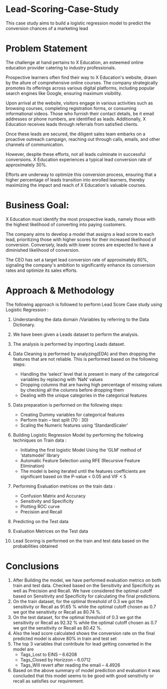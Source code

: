 # Lead-Scoring-Case-Study
This case study aims to build a logistic regression model to predict the conversion chances of a marketing lead

# Problem Statement
The challenge at hand pertains to X Education, an esteemed online education provider catering to industry professionals.

Prospective learners often find their way to X Education's website, drawn by the allure of comprehensive online courses. The company strategically promotes its offerings across various digital platforms, including popular search engines like Google, ensuring maximum visibility.

Upon arrival at the website, visitors engage in various activities such as browsing courses, completing registration forms, or consuming informational videos. Those who furnish their contact details, be it email addresses or phone numbers, are identified as leads. Additionally, X Education receives leads through referrals from satisfied clients.

Once these leads are secured, the diligent sales team embarks on a proactive outreach campaign, reaching out through calls, emails, and other channels of communication.

However, despite these efforts, not all leads culminate in successful conversions. X Education experiences a typical lead conversion rate of approximately 30%.

Efforts are underway to optimize this conversion process, ensuring that a higher percentage of leads transition into enrolled learners, thereby maximizing the impact and reach of X Education's valuable courses.

# Business Goal:

X Education must identify the most prospective leads, namely those with the highest likelihood of converting into paying customers.

The company aims to develop a model that assigns a lead score to each lead, prioritizing those with higher scores for their increased likelihood of conversion. Conversely, leads with lower scores are expected to have a diminished likelihood of conversion.

The CEO has set a target lead conversion rate of approximately 80%, signaling the company's ambition to significantly enhance its conversion rates and optimize its sales efforts.

# Approach & Methodology

The following approach is followed to perform Lead Score Case study using Logistic Regression :

1. Understanding the data domain /Variables by referring to the Data Dictionary.

2. We have been given a Leads dataset to perform the analysis.

3. The analysis is performed by importing Leads dataset.

4. Data Cleaning is performed by analyzing(EDA) and then dropping the features that are not reliable. This is performed based on the following steps:

    - Handling the ‘select’ level that is present in many of the categorical variables by replacing with ‘NaN’ values
    - Dropping columns that are having high percentage of missing values by checking all the columns before dropping them
    - Dealing with the unique categories in the categorical features

5.  Data preparation is performed on the following steps:

    - Creating Dummy variables for categorical features
    - Perform train – test split (70 : 30)
    - Scaling the Numeric features using ‘StandardScaler’

6. Building Logistic Regression Model by performing the following techniques on Train data :

    - Initiating the first logistic Model Using the ‘GLM’ method of ‘statsmodel’ library
    - Automatic Feature Selection using RFE (Recursive Feature Elimination)
    - The model is being iterated until the features coefficients are significant based on the P-value < 0.05 and VIF < 5
7. Performing Evaluation metrices on the train data :

    - Confusion Matrix and Accuracy
    - Sensitivity and Specificity
    - Plotting ROC curve
    - Precision and Recall
8. Predicting on the Test data

9. Evaluation Metrices on the Test data

10. Lead Scoring is performed on the train and test data based on the probabilities obtained

# Conclusions

1. After Building the model, we have performed evaluation metrics on both train and test data. Checked based on the Sensitivity and Specificity as well as Precision and Recall. We have considered the optimal cutoff based on Sensitivity and Specificity for calculating the final predictions.
2. On the train dataset, for the optimal threshold of 0.3 we got the sensitivity or Recall as 91.65 % while the optimal cutoff chosen as 0.7 we got the sensitivity or Recall as 80.74 %.
3. On the test dataset, for the optimal threshold of 0.3 we got the sensitivity or Recall as 92.32 % while the optimal cutoff chosen as 0.7 we got the sensitivity or Recall as 80.42 %.
4. Also the lead score calculated shows the conversion rate on the final predicted model is above 80% in train and test set
5. The top 3 variables that contribute for lead getting converted in the model are
    - Tags_Lost to EINS – 6.6208
    - Tags_Closed by Horizzon – 6.0712
    - Tags_Will revert after reading the email – 4.4926
6. Based on the above summary of model prediction and evaluation it was concluded that this model seems to be good with good sensitivity or recall as satisfies our requirement.


